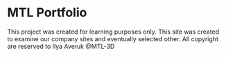 # MTL Portfolio 

This project was created for learning purposes only. 
This site was created to examine our company sites and eventually selected other. 
All copyright are reserved to Ilya Averuk @MTL-3D
